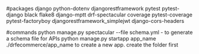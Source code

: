 #packages
django
python-dotenv
djangorestframework
pytest
pytest-django
black
flake8
django-mptt
drf-spectacular
coverage
pytest-coverage
pytest-factoryboy
djangorestframework_simplejwt
django-cors-headers

#commands
python manage.py spectacular --file schema.yml - to generate a schema file for APIs
python manage.py startapp app_name ./drfecommerce/app_name to create a new app. create the folder first